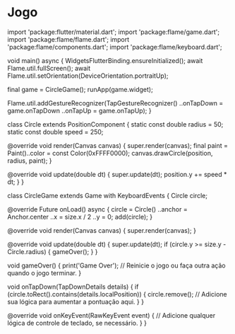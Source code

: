 # Jogo
import 'package:flutter/material.dart';
import 'package:flame/game.dart';
import 'package:flame/flame.dart';
import 'package:flame/components.dart';
import 'package:flame/keyboard.dart';

void main() async {
  WidgetsFlutterBinding.ensureInitialized();
  await Flame.util.fullScreen();
  await Flame.util.setOrientation(DeviceOrientation.portraitUp);

  final game = CircleGame();
  runApp(game.widget);

  Flame.util.addGestureRecognizer(TapGestureRecognizer()
    ..onTapDown = game.onTapDown
    ..onTapUp = game.onTapUp);
}

class Circle extends PositionComponent {
  static const double radius = 50;
  static const double speed = 250;

  @override
  void render(Canvas canvas) {
    super.render(canvas);
    final paint = Paint()..color = const Color(0xFFFF0000);
    canvas.drawCircle(position, radius, paint);
  }

  @override
  void update(double dt) {
    super.update(dt);
    position.y += speed * dt;
  }
}

class CircleGame extends Game with KeyboardEvents {
  Circle circle;

  @override
  Future<void> onLoad() async {
    circle = Circle()
      ..anchor = Anchor.center
      ..x = size.x / 2
      ..y = 0;
    add(circle);
  }

  @override
  void render(Canvas canvas) {
    super.render(canvas);
  }

  @override
  void update(double dt) {
    super.update(dt);
    if (circle.y >= size.y - Circle.radius) {
      gameOver();
    }
  }

  void gameOver() {
    print('Game Over');
    // Reinicie o jogo ou faça outra ação quando o jogo terminar.
  }

  void onTapDown(TapDownDetails details) {
    if (circle.toRect().contains(details.localPosition)) {
      circle.remove();
      // Adicione sua lógica para aumentar a pontuação aqui.
    }
  }

  @override
  void onKeyEvent(RawKeyEvent event) {
    // Adicione qualquer lógica de controle de teclado, se necessário.
  }
}
